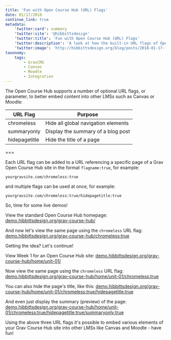 ```yaml
---
title: 'Fun with Open Course Hub (URL) Flags'
date: 01/17/2018
continue_link: true
metadata:
    'twitter:card': summary
    'twitter:site': '@hibbittsdesign'
    'twitter:title': 'Fun with Open Course Hub (URL) Flags'
    'twitter:description': 'A look at how the built-in URL flags of Open Course Hub helps better integrate content into existing LMSs'
    'twitter:image': 'http://hibbittsdesign.org/blog/posts/2018-01-17-fun-with-open-course-hub-url-flags/onlysummary.png'
taxonomy:
    tags:
        - GravCMS
        - Canvas
        - Moodle
        - Integration
---
```


The Open Course Hub supports a number of optional URL flags, or parameter, to better embed content into other LMSs such as Canvas or Moodle:

|URL Flag|Purpose |
|---|---|
| chromeless | Hide all global navigation elements |
| summaryonly | Display the summary of a blog post |
| hidepagetitle | Hide the title of a page |

===

Each URL flag can be added to a URL referencing a specific page of a Grav Open Course Hub site in the format `flagname:true`, for example:

`yourgravsite.com/chromeless:true`

and multiple flags can be used at once, for example:

`yourgravsite.com/chromeless:true/hidepagetitle:true`

So, time for some live demos!

View the standard Open Course Hub homepage:
[demo.hibbittsdesign.org/grav-course-hub/](http://demo.hibbittsdesign.org/grav-course-hub/)

And now let's view the same page using the `chromeless` URL flag:
[demo.hibbittsdesign.org/grav-course-hub/chromeless:true](http://demo.hibbittsdesign.org/grav-course-hub/chromeless:true)

Getting the idea? Let's continue!

View Week 1 for an Open Course Hub site:
[demo.hibbittsdesign.org/grav-course-hub/home/unit-01/](http://demo.hibbittsdesign.org/grav-course-hub/home/unit-01/)

Now view the same page using the `chromeless` URL flag:
[demo.hibbittsdesign.org/grav-course-hub/home/unit-01/chromeless:true](http://demo.hibbittsdesign.org/grav-course-hub/home/unit-01/chromeless:true)

You can also hide the page's title, like this:
[demo.hibbittsdesign.org/grav-course-hub/home/unit-01/chromeless:true/hidepagetitle:true](http://demo.hibbittsdesign.org/grav-course-hub/home/unit-01/chromeless:true/hidepagetitle:true)

And even just display the summary (preview) of the page:
[demo.hibbittsdesign.org/grav-course-hub/home/unit-01/chromeless:true/hidepagetitle:true/summaryonly:true](http://demo.hibbittsdesign.org/grav-course-hub/home/unit-01/chromeless:true/hidepagetitle:true/summaryonly:true)

Using the above three URL flags it's possible to embed various elements of your Grav Course Hub site into other LMSs like Canvas and Moodle - have fun!
